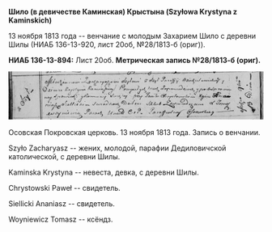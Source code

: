 **Шило (в девичестве Каминская) Крыстына (Szyłowa Krystyna z
Kaminskich)**

13 ноября 1813 года -- венчание с молодым Захарием Шило с деревни Шилы
(НИАБ 136-13-920, лист 20об, №28/1813-б (ориг)).

**НИАБ 136-13-894:** Лист 20об. **Метрическая запись №28/1813-б
(ориг).**

![](./media/ea4eb1437c59c67ff45868676f74194a154d4186.png)

Осовская Покровская церковь. 13 ноября 1813 года. Запись о венчании.

Szyło Zacharyasz -- жених, молодой, парафии Дедиловичской католической,
с деревни Шилы.

Kaminska Krystyna -- невеста, девка, с деревни Шилы.

Chrystowski Paweł -- свидетель.

Siellicki Ananiasz -- свидетель.

Woyniewicz Tomasz -- ксёндз.
